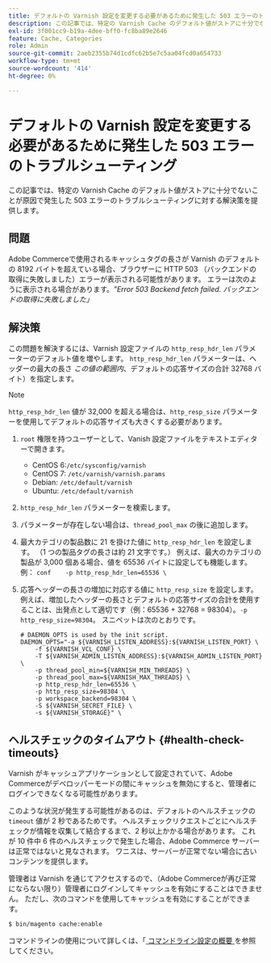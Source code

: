 ```yaml
---
title: デフォルトの Varnish 設定を変更する必要があるために発生した 503 エラーのトラブルシューティング
description: この記事では、特定の Varnish Cache のデフォルト値がストアに十分でないことが原因で発生した 503 エラーのトラブルシューティングに対する解決策を提供します。
exl-id: 3f001cc9-b19a-4dee-bff0-fc8ba89e2646
feature: Cache, Categories
role: Admin
source-git-commit: 2aeb2355b74d1cdfc62b5e7c5aa04fcd0a654733
workflow-type: tm+mt
source-wordcount: '414'
ht-degree: 0%

---
```


# デフォルトの Varnish 設定を変更する必要があるために発生した 503 エラーのトラブルシューティング

この記事では、特定の Varnish Cache のデフォルト値がストアに十分でないことが原因で発生した 503 エラーのトラブルシューティングに対する解決策を提供します。

## 問題

Adobe Commerceで使用されるキャッシュタグの長さが Varnish のデフォルトの 8192 バイトを超えている場合、ブラウザーに HTTP 503 （バックエンドの取得に失敗しました）エラーが表示される可能性があります。 エラーは次のように表示される場合があります。*&quot;Error 503 Backend fetch failed. バックエンドの取得に失敗しました」*

## 解決策

この問題を解決するには、Varnish 設定ファイルの `http_resp_hdr_len` パラメーターのデフォルト値を増やします。 `http_resp_hdr_len` パラメーターは、ヘッダーの最大の長さ *この値の範囲内*、デフォルトの応答サイズの合計 32768 バイト）を指定します。

>[!NOTE]
>
>`http_resp_hdr_len` 値が 32,000 を超える場合は、`http_resp_size` パラメーターを使用してデフォルトの応答サイズも大きくする必要があります。

1. `root` 権限を持つユーザーとして、Vanish 設定ファイルをテキストエディターで開きます。
   * CentOS 6:`/etc/sysconfig/varnish`
   * CentOS 7: `/etc/varnish/varnish.params`
   * Debian: `/etc/default/varnish`
   * Ubuntu: `/etc/default/varnish`
1. `http_resp_hdr_len` パラメーターを検索します。
1. パラメーターが存在しない場合は、`thread_pool_max` の後に追加します。
1. 最大カテゴリの製品数に 21 を掛けた値に `http_resp_hdr_len` を設定します。 （1 つの製品タグの長さは約 21 文字です。）    例えば、最大のカテゴリの製品が 3,000 個ある場合、値を 65536 バイトに設定しても機能します。    例：    ```conf    -p http_resp_hdr_len=65536 \    ```
1. 応答ヘッダーの長さの増加に対応する値に `http_resp_size` を設定します。    例えば、増加したヘッダーの長さとデフォルトの応答サイズの合計を使用することは、出発点として適切です（例：65536 + 32768 = 98304）。`-p http_resp_size=98304`。 スニペットは次のとおりです。

   ```
   # DAEMON_OPTS is used by the init script.
   DAEMON_OPTS="-a ${VARNISH_LISTEN_ADDRESS}:${VARNISH_LISTEN_PORT} \
       -f ${VARNISH_VCL_CONF} \
       -T ${VARNISH_ADMIN_LISTEN_ADDRESS}:${VARNISH_ADMIN_LISTEN_PORT} \
       -p thread_pool_min=${VARNISH_MIN_THREADS} \
       -p thread_pool_max=${VARNISH_MAX_THREADS} \
       -p http_resp_hdr_len=65536 \
       -p http_resp_size=98304 \
       -p workspace_backend=98304 \
       -S ${VARNISH_SECRET_FILE} \
       -s ${VARNISH_STORAGE}" \
   ```

## ヘルスチェックのタイムアウト {#health-check-timeouts}

Varnish がキャッシュアプリケーションとして設定されていて、Adobe Commerceがデベロッパーモードの間にキャッシュを無効にすると、管理者にログインできなくなる可能性があります。

このような状況が発生する可能性があるのは、デフォルトのヘルスチェックの `timeout` 値が 2 秒であるためです。 ヘルスチェックリクエストごとにヘルスチェックが情報を収集して結合するまで、2 秒以上かかる場合があります。 これが 10 件中 6 件のヘルスチェックで発生した場合、Adobe Commerce サーバーは正常ではないと見なされます。 ワニスは、サーバーが正常でない場合に古いコンテンツを提供します。

管理者は Varnish を通じてアクセスするので、（Adobe Commerceが再び正常にならない限り）管理者にログインしてキャッシュを有効にすることはできません。 ただし、次のコマンドを使用してキャッシュを有効にすることができます。

```bash
$ bin/magento cache:enable
```

コマンドラインの使用について詳しくは、「[ コマンドライン設定の概要 ](https://experienceleague.adobe.com/en/docs/commerce-operations/configuration-guide/cli/config-cli) を参照してください。

